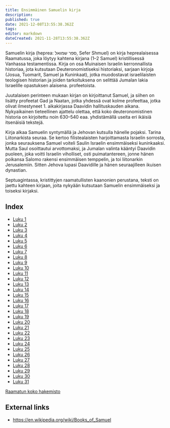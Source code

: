 ```yaml
---
title: Ensimmäinen Samuelin kirja
description: 
published: true
date: 2021-12-08T13:55:38.362Z
tags: 
editor: markdown
dateCreated: 2021-11-28T13:55:38.362Z
---
```


Samuelin kirja (heprea: ספר שמואל, Sefer Shmuel) on kirja heprealaisessa Raamatussa, joka löytyy kahtena kirjana (1–2 Samuel) kristillisessä Vanhassa testamentissa. Kirja on osa Muinaisen Israelin kerronnallista historiaa, jota kutsutaan Deuteronomistiseksi historiaksi, sarjaan kirjoja (Josua, Tuomarit, Samuel ja Kuninkaat), jotka muodostavat israelilaisten teologisen historian ja joiden tarkoituksena on selittää Jumalan lakia Israelille opastuksen alaisena. profeetoista. 

Juutalaisen perinteen mukaan kirjan on kirjoittanut Samuel, ja siihen on lisätty profeetat Gad ja Naatan, jotka yhdessä ovat kolme profeettaa, jotka olivat ilmestyneet 1. aikakirjassa Daavidin hallituskauden aikana. Nykyaikainen tieteellinen ajattelu olettaa, että koko deuteronomistinen historia on kirjoitettu noin 630–540 eaa. yhdistämällä useita eri ikäisiä itsenäisiä tekstejä.

Kirja alkaa Samuelin syntymällä ja Jehovan kutsulla hänelle pojaksi. Tarina Liitonarkista seuraa. Se kertoo filistealaisten harjoittamasta Israelin sorrosta, jonka seurauksena Samuel voiteli Saulin Israelin ensimmäiseksi kuninkaaksi. Mutta Saul osoittautui arvottomaksi, ja Jumalan valinta kääntyi Daavidin puoleen, joka voitti Israelin viholliset, osti puimatantereen, jonne hänen poikansa Salomo rakensi ensimmäisen temppelin, ja toi liitonarkin Jerusalemiin. Sitten Jehova lupasi Daavidille ja hänen seuraajilleen ikuisen dynastian. 

Septuagintassa, kristittyjen raamatullisten kaanonien perustana, teksti on jaettu kahteen kirjaan, joita nykyään kutsutaan Samuelin ensimmäiseksi ja toiseksi kirjaksi. 

## Index

- [Luku 1](/fi/Bible/1_Samuel/1)
- [Luku 2](/fi/Bible/1_Samuel/2)
- [Luku 3](/fi/Bible/1_Samuel/3)
- [Luku 4](/fi/Bible/1_Samuel/4)
- [Luku 5](/fi/Bible/1_Samuel/5)
- [Luku 6](/fi/Bible/1_Samuel/6)
- [Luku 7](/fi/Bible/1_Samuel/7)
- [Luku 8](/fi/Bible/1_Samuel/8)
- [Luku 9](/fi/Bible/1_Samuel/9)
- [Luku 10](/fi/Bible/1_Samuel/10)
- [Luku 11](/fi/Bible/1_Samuel/11)
- [Luku 12](/fi/Bible/1_Samuel/12)
- [Luku 13](/fi/Bible/1_Samuel/13)
- [Luku 14](/fi/Bible/1_Samuel/14)
- [Luku 15](/fi/Bible/1_Samuel/15)
- [Luku 16](/fi/Bible/1_Samuel/16)
- [Luku 17](/fi/Bible/1_Samuel/17)
- [Luku 18](/fi/Bible/1_Samuel/18)
- [Luku 19](/fi/Bible/1_Samuel/19)
- [Luku 20](/fi/Bible/1_Samuel/20)
- [Luku 21](/fi/Bible/1_Samuel/21)
- [Luku 22](/fi/Bible/1_Samuel/22)
- [Luku 23](/fi/Bible/1_Samuel/23)
- [Luku 24](/fi/Bible/1_Samuel/24)
- [Luku 25](/fi/Bible/1_Samuel/25)
- [Luku 26](/fi/Bible/1_Samuel/26)
- [Luku 27](/fi/Bible/1_Samuel/27)
- [Luku 28](/fi/Bible/1_Samuel/28)
- [Luku 29](/fi/Bible/1_Samuel/29)
- [Luku 30](/fi/Bible/1_Samuel/30)
- [Luku 31](/fi/Bible/1_Samuel/31)


[Raamatun koko hakemisto](/fi/index/bible)


## External links

- https://en.wikipedia.org/wiki/Books_of_Samuel